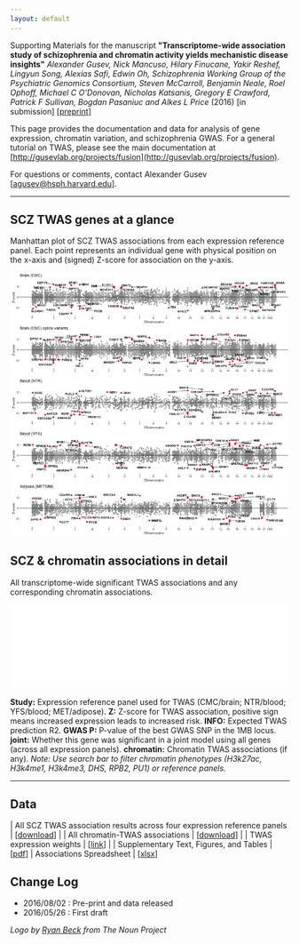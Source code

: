 ```yaml
---
layout: default
---
```


Supporting Materials for the manuscript **"Transcriptome-wide association study of schizophrenia and chromatin activity yields mechanistic disease insights"** *Alexander Gusev, Nick Mancuso, Hilary Finucane, Yakir Reshef, Lingyun Song, Alexias Safi, Edwin Oh, Schizophrenia Working Group of the Psychiatric Genomics Consortium, Steven McCarroll, Benjamin Neale, Roel Ophoff, Michael C O'Donovan, Nicholas Katsanis, Gregory E Crawford, Patrick F Sullivan, Bogdan Pasaniuc and Alkes L Price* (2016) [in submission] [[preprint](http://biorxiv.org/content/early/2016/08/02/067355)]

This page provides the documentation and data for analysis of gene expression, chromatin variation, and schizophrenia GWAS. For a general tutorial on TWAS, please see the main documentation at [http://gusevlab.org/projects/fusion](http://gusevlab.org/projects/fusion).

For questions or comments, contact Alexander Gusev [[agusev@hsph.harvard.edu](mailto:agusev@hsph.harvard.edu)].

---

## SCZ TWAS genes at a glance

Manhattan plot of SCZ TWAS associations from each expression reference panel. Each point represents an individual gene with physical position on the x-axis and (signed) Z-score for association on the y-axis.

![image](manhattan_scz.png)

## SCZ & chromatin associations in detail

All transcriptome-wide significant TWAS associations and any corresponding chromatin associations.

<iframe frameborder="no" border="0" marginwidth="0" marginheight="0" width="100%" onload="this.style.height=this.contentDocument.body.scrollHeight +'px';" src="plots/TWAS_RESULTS.html"></iframe>

**Study:** Expression reference panel used for TWAS (CMC/brain; NTR/blood; YFS/blood; MET/adipose). **Z:** Z-score for TWAS association, positive sign means increased expression leads to increased risk. **INFO:** Expected TWAS prediction R2. **GWAS P:** P-value of the best GWAS SNP in the 1MB locus. **joint:** Whether this gene was significant in a joint model using all genes (across all expression panels). **chromatin:** Chromatin TWAS associations (if any). *Note: Use search bar to filter chromatin phenotypes (H3k27ac, H3k4me1, H3k4me3, DHS, RPB2, PU1) or reference panels.*

---

## Data

| All SCZ TWAS association results across four expression reference panels | [[download](https://data.broadinstitute.org/alkesgroup/TWAS/CHROMATIN_TWAS/TWAS.PGC.SCZ2.ALL.zscores.bz2)] |
| All chromatin-TWAS associations | [[download](https://data.broadinstitute.org/alkesgroup/TWAS/CHROMATIN_TWAS/TWAS.CHROMATIN.ALL.assoc.tar.bz2)] |
| TWAS expression weights | [[link](http://gusevlab.org/projects/fusion)] |
| Supplementary Text, Figures, and Tables | [[pdf](https://data.broadinstitute.org/alkesgroup/TWAS/CHROMATIN_TWAS/Gusev_etal_SCZ_chromatin_TWAS_SUPP.pdf)]
| Associations Spreadsheet | [[xlsx](https://data.broadinstitute.org/alkesgroup/TWAS/CHROMATIN_TWAS/Gusev_etal_SCZ_chromatin_TWAS_SUPP_SPREADSHEET.xlsx)]

## Change Log

* 2016/08/02 : Pre-print and data released
* 2016/05/26 : First draft

*Logo by [Ryan Beck](https://thenounproject.com/Ryaaaan/) from The Noun Project*
